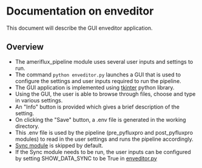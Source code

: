 # Documentation on enveditor
This document will describe the GUI enveditor application.

## Overview 
- The ameriflux_pipeline module uses several user inputs and settings to run. 
- The command ```python enveditor.py``` launches a GUI that is used to configure the settings and user inputs required to run the pipeline.
- The GUI application is implemented using [tkinter](https://docs.python.org/3/library/tk.html) python library.
- Using the GUI, the user is able to browse through files, choose and type in various settings.
- An "Info" button is provided which gives a brief description of the setting.
- On clicking the "Save" button, a .env file is generated in the working directory.
- This .env file is used by the pipeline (pre_pyfluxpro and post_pyfluxpro modules) to read in the user settings and runs the pipeline accordingly.
- [Sync module](https://github.com/ncsa/ameriflux-pipeline/blob/develop/docs/utils/syncdata.md) is skipped by default.
- If the Sync module needs to be run, the user inputs can be configured by setting SHOW_DATA_SYNC to be True in [enveditor.py](https://github.com/ncsa/ameriflux-pipeline/blob/develop/ameriflux_pipeline/enveditor.py#L29)
